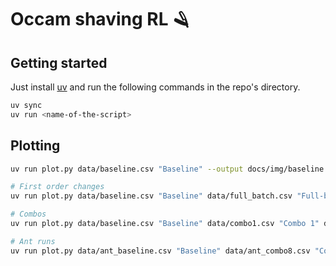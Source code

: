 # Occam shaving RL 🪒


## Getting started

Just install [uv](https://docs.astral.sh/uv/) and run the following commands in the repo's directory.
```bash
uv sync
uv run <name-of-the-script>
```


## Plotting

```bash
uv run plot.py data/baseline.csv "Baseline" --output docs/img/baseline.svg
```

```bash
# First order changes
uv run plot.py data/baseline.csv "Baseline" data/full_batch.csv "Full-batch" data/grad-norm-False.csv "No gradient normalization" data/muon.csv "Muon optimizer" data/no_anneal_lr.csv "No LR scheduler" data/norm-adv-False.csv "No advantage normalization" data/policy_narrow_std.csv "Narrow policy std init" data/remove-value-clip.csv "No value clipping" data/reward_scaling_symlog.csv "Symlog reward scaling" data/shared_network.csv "Shared (backbone) network" --output docs/img/first-order.svg

# Combos
uv run plot.py data/baseline.csv "Baseline" data/combo1.csv "Combo 1" data/combo3.csv "Combo 3" data/combo4.csv "Combo 4" data/combo5.csv "Combo 5" data/combo6.csv "Combo 6" data/combo8.csv "Combo 8" --output docs/img/combos.svg

# Ant runs
uv run plot.py data/ant_baseline.csv "Baseline" data/ant_combo8.csv "Combo 8" data/ant_muon.csv "Muon" data/ant_cocombowowombo.csv "Cocombo Wowombo" --output docs/img/ant.svg --useglobalstep
```